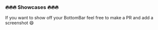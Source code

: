 ### :fire::fire::fire: Showcases :fire::fire::fire:

If you want to show off your BottomBar feel free to make a PR and add a screenshot :smile:


